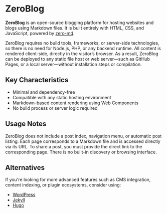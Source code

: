 # ZeroBlog

**ZeroBlog** is an open-source blogging platform for hosting websites and blogs using Markdown files. It is built entirely with HTML, CSS, and JavaScript, powered by [zero-md](https://github.com/zerodevx/zero-md).

ZeroBlog requires no build tools, frameworks, or server-side technologies, so there is no need for Node.js, PHP, or any backend runtime. All content is rendered client-side, directly in the visitor’s browser. As a result, ZeroBlog can be deployed to any static file host or web server—such as GitHub Pages, or a local server—without installation steps or compilation.

## Key Characteristics

- Minimal and dependency-free
- Compatible with any static hosting environment
- Markdown-based content rendering using Web Components
- No build process or server logic required

## Usage Notes

ZeroBlog does not include a post index, navigation menu, or automatic post listing. Each page corresponds to a Markdown file and is accessed directly via its URL. To share a post, you must provide the direct link to the corresponding page. There is no built-in discovery or browsing interface.

## Alternatives

If you're looking for more advanced features such as CMS integration, content indexing, or plugin ecosystems, consider using:

- [WordPress](https://wordpress.org)
- [Jekyll](https://jekyllrb.com)
- [Hugo](https://gohugo.io)
